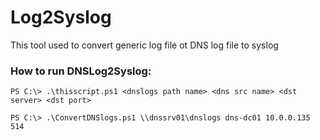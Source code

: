 # Log2Syslog

This tool used to convert generic log file ot DNS log file to syslog

### How to run DNSLog2Syslog:
```
PS C:\> .\thisscript.ps1 <dnslogs path name> <dns src name> <dst server> <dst port>

PS C:\> .\ConvertDNSlogs.ps1 \\dnssrv01\dnslogs dns-dc01 10.0.0.135 514
```
